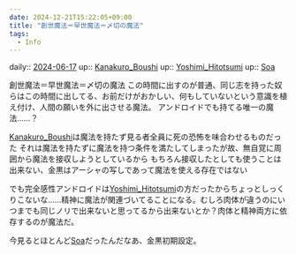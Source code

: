 ```yaml
---
date: 2024-12-21T15:22:05+09:00
title: "創世魔法＝早世魔法＝〆切の魔法"
tags:
  - Info
---
```


daily:: [2024-06-17](/Daily_Note/2024-06-17.md)
up:: [Kanakuro_Boushi](Bar/Novel/Nacaria/Kanakuro_Boushi.md)
up:: [Yoshimi_Hitotsumi](Bar/Novel/Nacaria/Yoshimi_Hitotsumi.md)
up:: [Soa](Bar/Novel/Nacaria/Soa.md)

創世魔法＝早世魔法＝〆切の魔法
この時間に出すのが普通、同じ志を持った奴らはこの時間に出してる、お前だけがおかしい、何もしていないという意識を植え付け、人間の願いを外に出させる魔法。
アンドロイドでも持てる唯一の魔法……？

[Kanakuro_Boushi](Bar/Novel/Nacaria/Kanakuro_Boushi.md)は魔法を持たず見る者全員に死の恐怖を味合わせるものだった
それは魔法を持たずに魔法を持つ条件を満たしてしまったが故、無自覚に周囲から魔法を接収しようとしているから
もちろん接収したとしても使うことは出来ない、金黒はアーシャの写しであって魔法を使える存在ではない

でも完全感性アンドロイドは[Yoshimi_Hitotsumi](Bar/Novel/Nacaria/Yoshimi_Hitotsumi.md)の方だったからちょっとしっくりこないな……精神に魔法が関連づいてることになる。むしろ肉体が違うのにいつまでも同じノリで出来ないと思ってるから出来ないとか？肉体と精神両方に依存するのが魔法だ。

今見るとほとんど[Soa](Bar/Novel/Nacaria/Soa.md)だったんだなあ、金黒初期設定。